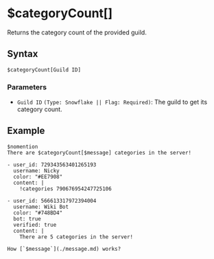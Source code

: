 # $categoryCount[]
Returns the category count of the provided guild.

## Syntax
```
$categoryCount[Guild ID]
```

### Parameters
- `Guild ID` `(Type: Snowflake || Flag: Required)`: The guild to get its category count.

## Example
```
$nomention
There are $categoryCount[$message] categories in the server!
```

``` discord yaml
- user_id: 729343563401265193
  username: Nicky
  color: "#EE7908"
  content: |
    !categories 790676954247725106

- user_id: 566613317972394004
  username: Wiki Bot
  color: "#748BD4"
  bot: true
  verified: true
  content: |
    There are 5 categories in the server!
```

```admonish question title="What is this?"
How [`$message`](./message.md) works?
```
